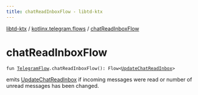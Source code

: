 ```yaml
---
title: chatReadInboxFlow - libtd-ktx
---
```


[libtd-ktx](../index.html) / [kotlinx.telegram.flows](index.html) / [chatReadInboxFlow](./chat-read-inbox-flow.html)

# chatReadInboxFlow

`fun `[`TelegramFlow`](../kotlinx.telegram.core/-telegram-flow/index.html)`.chatReadInboxFlow(): Flow<`[`UpdateChatReadInbox`](https://tdlibx.github.io/td/docs/org/drinkless/td/libcore/telegram/TdApi/UpdateChatReadInbox.html)`>`

emits [UpdateChatReadInbox](https://tdlibx.github.io/td/docs/org/drinkless/td/libcore/telegram/TdApi/UpdateChatReadInbox.html) if incoming messages were read or number of unread messages has been
changed.


